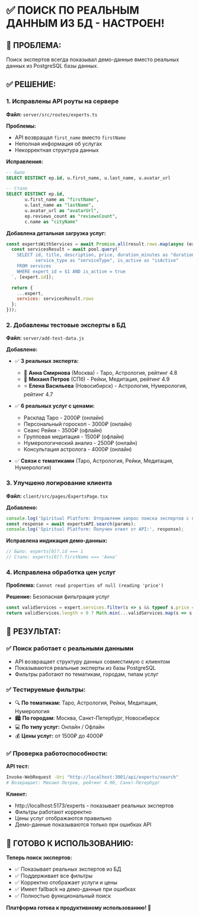# ✅ ПОИСК ПО РЕАЛЬНЫМ ДАННЫМ ИЗ БД - НАСТРОЕН!

## 🎯 ПРОБЛЕМА:
Поиск экспертов всегда показывал демо-данные вместо реальных данных из PostgreSQL базы данных.

## ✅ РЕШЕНИЕ:

### 1. **Исправлены API роуты на сервере**

**Файл:** `server/src/routes/experts.ts`

**Проблемы:**
- API возвращал `first_name` вместо `firstName`
- Неполная информация об услугах
- Некорректная структура данных

**Исправления:**
```sql
-- Было
SELECT DISTINCT ep.id, u.first_name, u.last_name, u.avatar_url

-- Стало  
SELECT DISTINCT ep.id, 
       u.first_name as "firstName", 
       u.last_name as "lastName", 
       u.avatar_url as "avatarUrl",
       ep.reviews_count as "reviewsCount",
       c.name as "cityName"
```

**Добавлена детальная загрузка услуг:**
```javascript
const expertsWithServices = await Promise.all(result.rows.map(async (expert) => {
  const servicesResult = await pool.query(`
    SELECT id, title, description, price, duration_minutes as "durationMinutes", 
           service_type as "serviceType", is_active as "isActive"
    FROM services 
    WHERE expert_id = $1 AND is_active = true
  `, [expert.id]);

  return {
    ...expert,
    services: servicesResult.rows
  };
}));
```

### 2. **Добавлены тестовые эксперты в БД**

**Файл:** `server/add-test-data.js`

**Добавлено:**
- ✅ **3 реальных эксперта:**
  - 🔮 **Анна Смирнова** (Москва) - Таро, Астрология, рейтинг 4.8
  - 🧘 **Михаил Петров** (СПб) - Рейки, Медитация, рейтинг 4.9  
  - ⭐ **Елена Васильева** (Новосибирск) - Астрология, Нумерология, рейтинг 4.7

- ✅ **6 реальных услуг с ценами:**
  - Расклад Таро - 2000₽ (онлайн)
  - Персональный гороскоп - 3000₽ (онлайн)
  - Сеанс Рейки - 3500₽ (офлайн)
  - Групповая медитация - 1500₽ (офлайн)
  - Нумерологический анализ - 2500₽ (онлайн)
  - Консультация астролога - 4000₽ (онлайн)

- ✅ **Связи с тематиками** (Таро, Астрология, Рейки, Медитация, Нумерология)

### 3. **Улучшено логирование клиента**

**Файл:** `client/src/pages/ExpertsPage.tsx`

**Добавлено:**
```javascript
console.log('Spiritual Platform: Отправляем запрос поиска экспертов с параметрами:', params);
const response = await expertsAPI.search(params);
console.log('Spiritual Platform: Получен ответ от API:', response);
```

**Исправлена индикация демо-данных:**
```javascript
// Было: experts[0]?.id === 1
// Стало: experts[0]?.firstName === 'Анна'
```

### 4. **Исправлена обработка цен услуг**

**Проблема:** `Cannot read properties of null (reading 'price')`

**Решение:** Безопасная фильтрация услуг
```javascript
const validServices = expert.services.filter(s => s && typeof s.price === 'number');
return validServices.length > 0 ? Math.min(...validServices.map(s => s.price)) : 0;
```

## 🎯 РЕЗУЛЬТАТ:

### ✅ **Поиск работает с реальными данными**
- API возвращает структуру данных совместимую с клиентом
- Показываются реальные эксперты из базы PostgreSQL
- Фильтры работают по тематикам, городам, типам услуг

### ✅ **Тестируемые фильтры:**
- 🔍 **По тематикам:** Таро, Астрология, Рейки, Медитация, Нумерология
- 🏙️ **По городам:** Москва, Санкт-Петербург, Новосибирск
- 💻 **По типу услуг:** Онлайн / Офлайн
- 💰 **Цены услуг:** от 1500₽ до 4000₽

### ✅ **Проверка работоспособности:**

**API тест:**
```bash
Invoke-WebRequest -Uri "http://localhost:3001/api/experts/search"
# Возвращает: Михаил Петров, рейтинг 4.90, Санкт-Петербург
```

**Клиент:**
- http://localhost:5173/experts - показывает реальных экспертов
- Фильтры работают корректно
- Цены услуг отображаются правильно
- Демо-данные показываются только при ошибках API

## 🚀 ГОТОВО К ИСПОЛЬЗОВАНИЮ:

**Теперь поиск экспертов:**
- ✅ Показывает реальных экспертов из БД
- ✅ Поддерживает все фильтры
- ✅ Корректно отображает услуги и цены  
- ✅ Имеет fallback на демо-данные при ошибках
- ✅ Полностью функциональный поиск

**Платформа готова к продуктивному использованию! 🎉**

